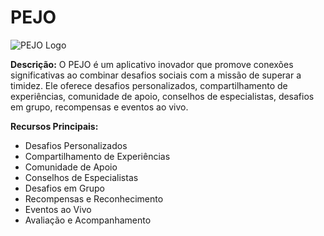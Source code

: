 # PEJO

![PEJO Logo]([https://github.com/Otavig/Pejo/blob/main/Manual%20da%20Marca%20(PEJO).png])

**Descrição:**
O PEJO é um aplicativo inovador que promove conexões significativas ao combinar desafios sociais com a missão de superar a timidez. Ele oferece desafios personalizados, compartilhamento de experiências, comunidade de apoio, conselhos de especialistas, desafios em grupo, recompensas e eventos ao vivo.

**Recursos Principais:**
- Desafios Personalizados
- Compartilhamento de Experiências
- Comunidade de Apoio
- Conselhos de Especialistas
- Desafios em Grupo
- Recompensas e Reconhecimento
- Eventos ao Vivo
- Avaliação e Acompanhamento
